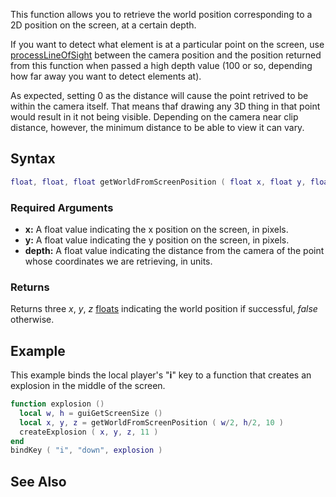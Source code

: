 This function allows you to retrieve the world position corresponding to a 2D position on the screen, at a certain depth.

If you want to detect what element is at a particular point on the screen, use [processLineOfSight](/docs/processLineOfSight.md "wikilink") between the camera position and the position returned from this function when passed a high depth value (100 or so, depending how far away you want to detect elements at).

As expected, setting 0 as the distance will cause the point retrived to be within the camera itself. That means thaf drawing any 3D thing in that point would result in it not being visible. Depending on the camera near clip distance, however, the minimum distance to be able to view it can vary.

Syntax
------

``` lua
float, float, float getWorldFromScreenPosition ( float x, float y, float depth )
```

### Required Arguments

-   **x:** A float value indicating the x position on the screen, in pixels.
-   **y:** A float value indicating the y position on the screen, in pixels.
-   **depth:** A float value indicating the distance from the camera of the point whose coordinates we are retrieving, in units.

### Returns

Returns three *x*, *y*, *z* [floats](/docs/float.md "wikilink") indicating the world position if successful, *false* otherwise.

Example
-------

This example binds the local player's "**i**" key to a function that creates an explosion in the middle of the screen.

``` lua
function explosion ()
  local w, h = guiGetScreenSize ()
  local x, y, z = getWorldFromScreenPosition ( w/2, h/2, 10 )
  createExplosion ( x, y, z, 11 )
end
bindKey ( "i", "down", explosion )
```

See Also
--------
